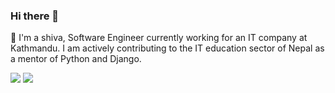 ### Hi there 👋
🔭 I'm a shiva, Software Engineer currently working for an IT company at Kathmandu. I am actively contributing to the IT education sector of Nepal as a mentor of Python and Django.

<img src="https://github-readme-stats.vercel.app/api?username=ShivaBsnt&show_icons=true"/>
<img src="https://github-readme-stats.vercel.app/api/top-langs?username=ShivaBsnt"/>
<!--
**ShivaBsnt/ShivaBsnt** is a ✨ _special_ ✨ repository because its `README.md` (this file) appears on your GitHub profile.

Here are some ideas to get you started:


- 🌱 I’m currently learning ...
- 👯 I’m looking to collaborate on ...
- 🤔 I’m looking for help with ...
- 💬 Ask me about ...
- 📫 How to reach me: ...
- 😄 Pronouns: ...
- ⚡ Fun fact: ...
-->
